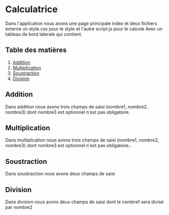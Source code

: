 # Calculatrice

Dans l'application nous avons une page principale index et deux fichiers externe un style.css pour le style et l'autre script.js pour le calcule
Avec un tableau de bord laterale qui contient.

## Table des matières

1. [Addition](#addition)
2. [Multiplication](#multiplication)
3. [Soustraction](#soustraction)
4. [Division](#division)

## Addition

Dans addition nous avons trois champs de saisi (nombre1, nombre2, nombre3) dont nombre3 est optionnel n'est pas obligatoire.

## Multiplication

Dans multiplication nous avons trois champs de saisi (nombre1, nombre2, nombre3) dont nombre3 est optionnel n'est pas obligatoire..

## Soustraction

Dans soustraction nous avons deux champs de saisi 
## Division

Dans division nous avons deux champs de saisi dont le nombre1 sera divisé par nombre2


